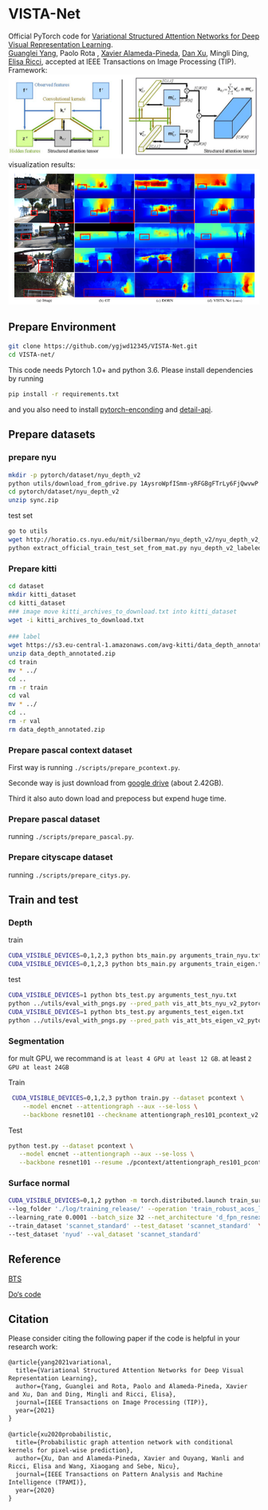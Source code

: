 # VISTA-Net
Official PyTorch code for [Variational Structured Attention Networks for Deep Visual Representation Learning](https://arxiv.org/pdf/2103.03510.pdf). <br>
[Guanglei Yang](https://scholar.google.com/citations?user=DHgNKnAAAAAJ&hl=en), Paolo Rota , [Xavier Alameda-Pineda](http://xavirema.eu/students/), [Dan Xu](https://www.danxurgb.net/), Mingli Ding, [Elisa Ricci](https://scholar.google.com/citations?hl=en&user=xf1T870AAAAJ&view_op=list_works&sortby=pubdate), accepted at IEEE Transactions on Image Processing (TIP). <br>
Framework:
![image]( ./img/vista-net-inference.jpg)
visualization results: 
![image]( ./img/vis.png)

## Prepare Environment
```bash
git clone https://github.com/ygjwd12345/VISTA-Net.git
cd VISTA-net/
```

This code needs Pytorch 1.0+ and python 3.6. Please install dependencies by running
```bash
pip install -r requirements.txt
```
 and you also need to install [pytorch-enconding](https://github.com/zhanghang1989/PyTorch-Encoding) and [detail-api](https://github.com/zhanghang1989/detail-api).
## Prepare datasets
### prepare nyu
```bash
mkdir -p pytorch/dataset/nyu_depth_v2
python utils/download_from_gdrive.py 1AysroWpfISmm-yRFGBgFTrLy6FjQwvwP pytorch/dataset/nyu_depth_v2/sync.zip
cd pytorch/dataset/nyu_depth_v2
unzip sync.zip
```
test set
```bash
go to utils
wget http://horatio.cs.nyu.edu/mit/silberman/nyu_depth_v2/nyu_depth_v2_labeled.mat
python extract_official_train_test_set_from_mat.py nyu_depth_v2_labeled.mat splits.mat ../pytorch/dataset/nyu_depth_v2/official_splits/

```
### Prepare kitti
```bash
cd dataset
mkdir kitti_dataset
cd kitti_dataset
### image move kitti_archives_to_download.txt into kitti_dataset
wget -i kitti_archives_to_download.txt

### label
wget https://s3.eu-central-1.amazonaws.com/avg-kitti/data_depth_annotated.zip
unzip data_depth_annotated.zip
cd train
mv * ../
cd ..  
rm -r train
cd val
mv * ../
cd ..
rm -r val
rm data_depth_annotated.zip
```
### Prepare pascal context dataset

First way is running `./scripts/prepare_pcontext.py`.

Seconde way is just download from [google drive](https://drive.google.com/open?id=13TLw6TR22K8CwUOOLEvPyOJ9SnjUg0Tx) (about 2.42GB).

Third it also auto down load and prepocess but expend huge time.
### Prepare pascal dataset
 running `./scripts/prepare_pascal.py`.
 
### Prepare cityscape dataset
 running `./scripts/prepare_citys.py`.

## Train and test

### Depth
train
```bash
CUDA_VISIBLE_DEVICES=0,1,2,3 python bts_main.py arguments_train_nyu.txt
CUDA_VISIBLE_DEVICES=0,1,2,3 python bts_main.py arguments_train_eigen.txt
```
 test
```bash
CUDA_VISIBLE_DEVICES=1 python bts_test.py arguments_test_nyu.txt
python ../utils/eval_with_pngs.py --pred_path vis_att_bts_nyu_v2_pytorch_att/raw/ --gt_path ../../dataset/nyu_depth_v2/official_splits/test/ --dataset nyu --min_depth_eval 1e-3 --max_depth_eval 10 --eigen_crop
CUDA_VISIBLE_DEVICES=1 python bts_test.py arguments_test_eigen.txt
python ../utils/eval_with_pngs.py --pred_path vis_att_bts_eigen_v2_pytorch_att/raw/ --gt_path ./dataset/kitti_dataset/ --dataset kitti --min_depth_eval 1e-3 --max_depth_eval 80 --do_kb_crop --garg_crop
```
### Segmentation
for mult GPU, we recommand is `at least 4 GPU at least 12 GB`. at least `2 GPU at least 24GB`

Train
```bash
 CUDA_VISIBLE_DEVICES=0,1,2,3 python train.py --dataset pcontext \
    --model encnet --attentiongraph --aux --se-loss \
    --backbone resnet101 --checkname attentiongraph_res101_pcontext_v2
 ```
 Test
 ```bash
 python test.py --dataset pcontext \
    --model encnet --attentiongraph --aux --se-loss \
    --backbone resnet101 --resume ./pcontext/attentiongraph_res101_pcontext_v2/model_best.pth.tar --split val --mode testval --ms
 ```
### Surface normal
 ```bash
CUDA_VISIBLE_DEVICES=0,1,2 python -m torch.distributed.launch train_surface_normal.py\
 --log_folder './log/training_release/' --operation 'train_robust_acos_loss' \
 --learning_rate 0.0001 --batch_size 32 --net_architecture 'd_fpn_resnext101' \
 --train_dataset 'scannet_standard' --test_dataset 'scannet_standard'  \
 --test_dataset 'nyud' --val_dataset 'scannet_standard'
 ```

## Reference
[BTS](https://github.com/cogaplex-bts/bts)

[Do‘s code](https://github.com/MARSLab-UMN/TiltedImageSurfaceNormal)


## Citation
Please consider citing the following paper if the code is helpful in your research work:
```
@article{yang2021variational,
  title={Variational Structured Attention Networks for Deep Visual Representation Learning},
  author={Yang, Guanglei and Rota, Paolo and Alameda-Pineda, Xavier and Xu, Dan and Ding, Mingli and Ricci, Elisa},
  journal={IEEE Transactions on Image Processing (TIP)},
  year={2021}
}

@article{xu2020probabilistic,
  title={Probabilistic graph attention network with conditional kernels for pixel-wise prediction},
  author={Xu, Dan and Alameda-Pineda, Xavier and Ouyang, Wanli and Ricci, Elisa and Wang, Xiaogang and Sebe, Nicu},
  journal={IEEE Transactions on Pattern Analysis and Machine Intelligence (TPAMI)},
  year={2020}
}
```
